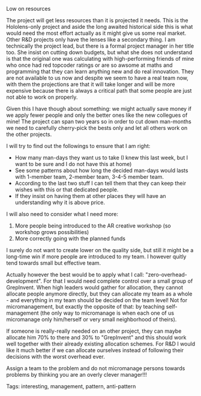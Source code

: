 Low on resources

The project will get less resources than it is projected it needs. This is the Hololens-only project and aside the long awaited historical side this is what would need the most effort actually as it might give us some real market. Other R&D projects only have the lenses like a secondary thing. I am technically the project lead, but there is a formal project manager in her title too. She insist on cutting down budgets, but what she does not understand is that the original one was calculating with high-performing friends of mine who once had red topcoder ratings or are so awsome at maths and programming that they can learn anything new and do real innovation. They are not available to us now and despite we seem to have a real team now, with them the projections are that it will take longer and will be more expensive because there is always a critical path that some people are just not able to work on properly.

Given this I have though about something: we might actually save money if we apply fewer people and only the better ones like the new collegues of mine! The project can span two years so in order to cut down man-months we need to carefully cherry-pick the bests only and let all others work on the other projects.

I will try to find out the followings to ensure that I am right:

* How many man-days they want us to take (I knew this last week, but I want to be sure and I do not have this at home)
* See some patterns about how long the decided man-days would lasts with 1-member team, 2-member team, 3-4-5 member team.
* According to the last two stuff I can tell them that they can keep their wishes with this or that dedicated people.
* If they insist on having them at other places they will have an understanding why it is above price.

I will also need to consider what I need more:

1. More people being introduced to the AR creative workshop (so workshop grows possibilities)
2. More correctly going with the planned funds

I surely do not want to create lower on the quality side, but still it might be a long-time win if more people are introduced to my team. I however quitly tend towards small but effective team.

Actually however the best would be to apply what I call: "zero-overhead-development". For that I would need complete control over a small group of GrepInvent. When high leaders would gather for allocation, they cannot allocate people anymore directly, but they can allocate my team as a whole - and everything in my team should be decided on the team level! Not for micromanagement, but exactly the opposite of that: by teaching self-management (the only way to micromanage is when each one of us micromanage only him/herself or very small neighborhood of theirs).

If someone is really-really needed on an other project, they can maybe allocate him 70% to there and 30% to "GrepInvent" and this should work well together with their already existing allocation schemes. For R&D I would like it much better if we can allocate ourselves instead of following their decisions with the worst overhead ever.

Assign a team to the problem and do not micromanage persons towards problems by thinking you are an overly clever manager!!!

Tags: interesting, management, pattern, anti-pattern

